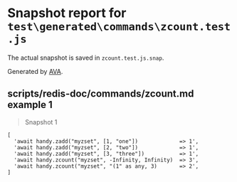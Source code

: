 # Snapshot report for `test\generated\commands\zcount.test.js`

The actual snapshot is saved in `zcount.test.js.snap`.

Generated by [AVA](https://ava.li).

## scripts/redis-doc/commands/zcount.md example 1

> Snapshot 1

    [
      'await handy.zadd("myzset", [1, "one"])             => 1',
      'await handy.zadd("myzset", [2, "two"])             => 1',
      'await handy.zadd("myzset", [3, "three"])           => 1',
      'await handy.zcount("myzset", -Infinity, Infinity)  => 3',
      'await handy.zcount("myzset", "(1" as any, 3)       => 2',
    ]
